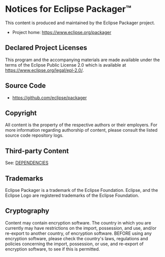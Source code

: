 # Notices for Eclipse Packager™

This content is produced and maintained by the Eclipse Packager project.

 * Project home: https://www.eclipse.org/packager

## Declared Project Licenses

This program and the accompanying materials are made available under the terms
of the Eclipse Public License 2.0 which is available at https://www.eclipse.org/legal/epl-2.0/.

## Source Code

* https://github.com/eclipse/packager

## Copyright

All content is the property of the respective authors or their employers.
For more information regarding authorship of content, please consult the
listed source code repository logs.

## Third-party Content

See: [DEPENDENCIES](DEPENDENCIES)

## Trademarks

Eclipse Packager is a trademark of the Eclipse Foundation.
Eclipse, and the Eclipse Logo are registered trademarks of the Eclipse Foundation.

## Cryptography

Content may contain encryption software. The country in which you are currently
may have restrictions on the import, possession, and use, and/or re-export to
another country, of encryption software. BEFORE using any encryption software,
please check the country's laws, regulations and policies concerning the import,
possession, or use, and re-export of encryption software, to see if this is
permitted.
